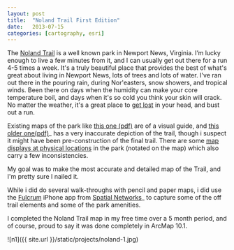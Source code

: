 ```yaml
---
layout: post
title:  "Noland Trail First Edition"
date:   2013-07-15
categories: [cartography, esri]
---
```


The [Noland Trail](http://www.marinersmuseum.org/visitor-information/mariners-museum-park-and-noland-trail) is a well known park in Newport News, Virginia. I’m lucky enough to live a few minutes from it, and I can usually get out there for a run 4-5 times a week. It's a truly beautiful place that provides the best of what's great about living in Newport News, lots of trees and lots of water. I've ran out there in the pouring rain, during Nor'easters, snow showers, and tropical winds. Been there on days when the humidity can make your core temperature boil, and days when it's so cold you think your skin will crack. No matter the weather, it's a great place to [get lost](http://youtu.be/X-I1pzNEATQ) in your head, and bust out a run.  

Existing maps of the park like [this one (pdf)](http://www.marinersmuseum.org/sites/default/files/themarinersmuseumpark.pdf) are of a visual guide, and [this older one(pdf)](http://www.marinersmuseum.org/sites/default/files/grid_map_grid_map_11x17_pdf.pdf)_ has a very inaccurate depiction of the trail, though i suspect it might have been pre-construction of the final trail. There are some [map displays at physical locations](http://farm8.static.flickr.com/7149/6719800999_f04fac8a6f.jpg) in the park (notated on the map) which also carry a few inconsistencies.  

My goal was to make the most accurate and detailed map of the Trail, and I'm pretty sure I nailed it.

While i did do several walk-throughs with pencil and paper maps, i did use the [Fulcrum](http://fulcrumapp.com) iPhone app from [Spatial Networks](http://spatialnetworks.com)_ to capture some of the off trail elements and some of the park amenities.  

I completed the Noland Trail map in my free time over a 5 month period, and of course, proud to say it was done completely in ArcMap 10.1.  


![n1]({{ site.url }}/static/projects/noland-1.jpg)
